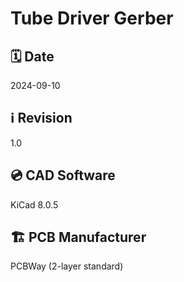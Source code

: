 # Tube Driver Gerber

## 🗓️ Date
2024-09-10

## ℹ️ Revision
1.0

## 💿 CAD Software
KiCad 8.0.5

## 🏗️ PCB Manufacturer
PCBWay (2-layer standard)